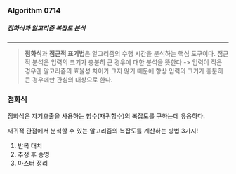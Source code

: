 ### Algorithm 0714

##### 점화식과 알고리즘 복잡도 분석

<hr>

> **점화식**과 **점근적 표기법**은 알고리즘의 수행 시간을 분석하는 핵심 도구이다. 점근적 분석은 입력의 크기가 충분히 큰 경우에 대한 분석을 뜻한다 -> 입력이 작은 경우엔 알고리즘의 효율성 차이가 크지 않기 때문에 항상 입력의 크기가 충분히 큰 경우에만 관심의 대상으로 한다.



### 점화식

점화식은 자기호출을 사용하는 함수(재귀함수)의 복잡도를 구하는데 유용하다. 

재귀적 관점에서 분석할 수 있는 알고리즘의 복잡도를 계산하는 방법 3가지!

1. 반복 대치
2. 추정 후 증명
3. 마스터 정리 




